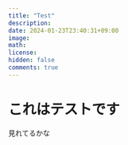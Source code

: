 ```yaml
---
title: "Test"
description: 
date: 2024-01-23T23:40:31+09:00
image: 
math: 
license: 
hidden: false
comments: true
---
```


# これはテストです
見れてるかな